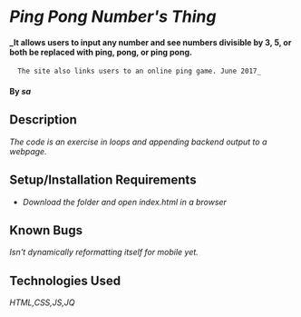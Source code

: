 # _Ping Pong Number's Thing_

#### _It allows users to input any number and see numbers divisible by 3, 5, or both be replaced with ping, pong, or ping pong.
      The site also links users to an online ping game. June 2017_

#### By _sa_

## Description

_The code is an exercise in loops and appending backend output to a webpage._

## Setup/Installation Requirements

* _Download the folder and open index.html in a browser_


## Known Bugs

_Isn't dynamically reformatting itself for mobile yet._


## Technologies Used

_HTML,CSS,JS,JQ_
